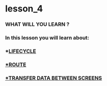# lesson_4

### WHAT WILL YOU LEARN ?

### In this lesson you will learn about:
### *<u>LIFECYCLE
### *<u>ROUTE
### *<u>TRANSFER DATA BETWEEN SCREENS